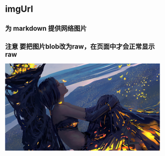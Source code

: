 # imgUrl

## 为 markdown 提供网络图片

## 注意 要把图片blob改为raw，在页面中才会正常显示**raw**
![image](https://github.com/Leiloloaa/imgUrl/raw/master/img/5b7fb92aae903.jpg)
